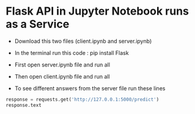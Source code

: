 # Flask API in Jupyter Notebook runs as a Service

- Download this two files (client.ipynb and server.ipynb)

- In the terminal run this code : pip install Flask

- First open server.ipynb file and run all

- Then open client.ipynb file and run all

- To see different answers from the server file run these lines

```python
response = requests.get('http://127.0.0.1:5000/predict')
response.text
```
